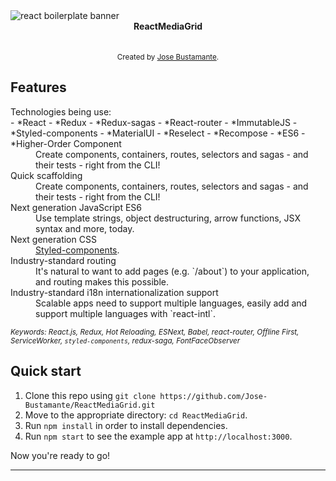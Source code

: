 <img src="http://logos-download.com/wp-content/uploads/2016/09/React_logo_wordmark.png" alt="react boilerplate banner" align="center" />

<br />

<div align="center"><strong>ReactMediaGrid</strong></div>

<br />


<br />

<div align="center">
  <sub>Created by <a href="https://github.com/Jose-Bustamante">Jose Bustamante</a>.</sub>
</div>

## Features

<dl>
  <dt>Technologies being use:</dt>
  - *React
  - *Redux
  - *Redux-sagas
  - *React-router
  - *ImmutableJS
  - *Styled-components
  - *MaterialUI
  - *Reselect
  - *Recompose
  - *ES6
  - *Higher-Order Component
  
  
  
  <dd>Create components, containers, routes, selectors and sagas - and their tests - right from the CLI!</dd>
    
  <dt>Quick scaffolding</dt>
  <dd>Create components, containers, routes, selectors and sagas - and their tests - right from the CLI!</dd>

  <dt>Next generation JavaScript ES6</dt>
  <dd>Use template strings, object destructuring, arrow functions, JSX syntax and more, today.</dd>

  <dt>Next generation CSS</dt>
  <dd><a href="https://www.styled-components.com/">Styled-components</a>.</dd>

  <dt>Industry-standard routing</dt>
  <dd>It's natural to want to add pages (e.g. `/about`) to your application, and routing makes this possible.</dd>

  <dt>Industry-standard i18n internationalization support</dt>
  <dd>Scalable apps need to support multiple languages, easily add and support multiple languages with `react-intl`.</dd>

</dl>


<sub><i>Keywords: React.js, Redux, Hot Reloading, ESNext, Babel, react-router, Offline First, ServiceWorker, `styled-components`, redux-saga, FontFaceObserver</i></sub>

## Quick start

1. Clone this repo using `git clone https://github.com/Jose-Bustamante/ReactMediaGrid.git`
2. Move to the appropriate directory: `cd ReactMediaGrid`.<br />
3. Run `npm install` in order to install dependencies.<br />
4. Run `npm start` to see the example app at `http://localhost:3000`.

Now you're ready to go!

----

